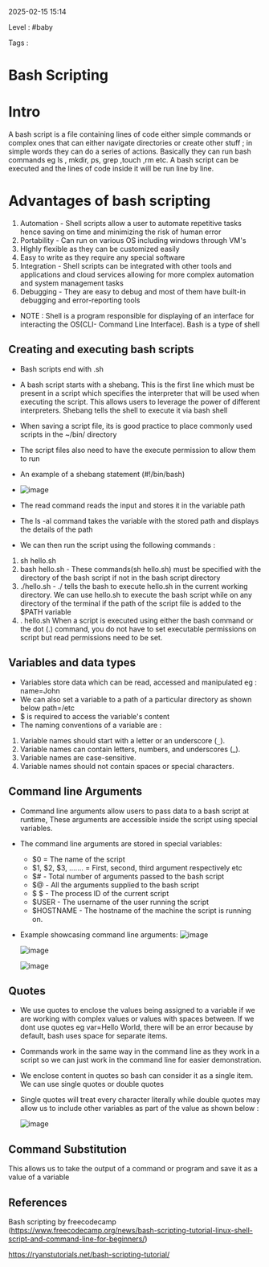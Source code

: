  
2025-02-15 15:14

Level : #baby

Tags :

# Bash Scripting

# Intro
A bash script is a file containing lines of code either simple commands or complex ones that can either navigate directories or create other stuff ; in simple words they can do a series of actions. Basically they can run bash commands eg ls , mkdir, ps, grep ,touch ,rm etc. A bash script can be executed and the lines of code inside it will be run line by line.


# Advantages of bash scripting 
1. Automation - Shell scripts allow a user to automate repetitive tasks hence saving on time and minimizing the risk of human error
2. Portability -  Can run on various OS including windows through VM's
3. HIghly flexible as they can be customized easily
4. Easy to write as they require any special software
5. Integration - Shell scripts can be integrated with other tools and applications and cloud services allowing for more complex automation and system management tasks
6. Debugging - They are easy to debug and most of them have built-in debugging and error-reporting tools
- NOTE : Shell is a program responsible for displaying of an interface for interacting the OS(CLI- Command Line Interface). Bash is a type of shell
## Creating and executing bash scripts
- Bash scripts end with .sh
- A bash script starts with a shebang. This is the first line which must be present in a script which specifies the interpreter that will be used when executing the script. This allows users to leverage the power of different interpreters. Shebang tells the shell to execute it via bash shell
- When saving a script file, its is good practice to place commonly used scripts in the ~/bin/ directory
- The script files also need to have the execute permission to allow them to run
- An example of a shebang statement (#!/bin/bash)
- ![image](https://github.com/user-attachments/assets/9569a3c0-9d0a-4b2a-9eb8-dcd8af079d8c)





- The read command reads the input and stores it in the variable path
- The ls -al command takes the variable with the stored path and displays the details of the path
- We can then run the script using the following commands :
1. sh hello.sh
2. bash hello.sh - These commands(sh hello.sh) must be specified with the directory of the bash script if not in the bash script directory
3. ./hello.sh - ./ tells the bash to execute hello.sh in the current working directory. We can use hello.sh to execute the bash script while on any directory of the terminal if the path of the script file is added to the $PATH variable
4. . hello.sh 
     When a script is executed using either the bash command or the dot (.) command, you do not have to set executable
permissions on script but read permissions need to be set.
## Variables and data types 
- Variables store data which can be read, accessed and manipulated eg : name=John
- We can also set a variable to a path of a particular directory as shown below
     path=/etc
- $ is required to access the variable's content
- The naming conventions of a variable are :
1. Variable names should start with a letter or an underscore (`_`).
2. Variable names can contain letters, numbers, and underscores (_).
3. Variable names are case-sensitive.
4. Variable names should not contain spaces or special characters.
## Command line Arguments
- Command line arguments allow users to pass data to a bash script at runtime, These arguments are accessible inside the script using special variables.
- The command line arguments are stored in special variables:
     - $0  = The name of the script
     - $1, $2, $3, ....... = First, second, third argument respectively etc
     - $# - Total number of arguments passed to the bash script
     - $@ - All the arguments supplied to the bash script
     - $ $ - The process ID of the current script
     - $USER - The username of the user running the script
     - $HOSTNAME - The hostname of the machine the script is running on.
- Example showcasing command line arguments:
  ![image](https://github.com/user-attachments/assets/f7eed79e-a831-4839-b5fb-fd7b392a16b1)

  ![image](https://github.com/user-attachments/assets/c78722de-96a5-4b14-82c3-723f6fa77d19)

  ![image](https://github.com/user-attachments/assets/335dda0c-1c25-4217-8a55-29e7fc022d26)

  

     
     
## Quotes
- We use quotes to enclose the values being assigned to a variable if we are working with complex values or values with spaces between. If we dont use quotes eg var=Hello World, there will be an error because by default, bash uses space for separate items.
- Commands work in the same way in the command line as they work in a script so we can just work in the command line for easier demonstration.
- We enclose content in quotes so bash can consider it as a single item. We can use single quotes or double quotes
- Single quotes will treat every character literally while double quotes may allow us to include other variables as part of the value as shown below :
  
  ![image](https://github.com/user-attachments/assets/4cbf654a-9657-4b6f-96b9-36526118e35a)

## Command Substitution
This allows us to take the output of a command or program and save it as a value of a variable 


## References

 Bash scripting by freecodecamp (https://www.freecodecamp.org/news/bash-scripting-tutorial-linux-shell-script-and-command-line-for-beginners/)

  https://ryanstutorials.net/bash-scripting-tutorial/
